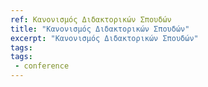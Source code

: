 ```yaml
---
ref: Κανονισμός Διδακτορικών Σπουδών
title: "Κανονισμός Διδακτορικών Σπουδών"
excerpt: "Κανονισμός Διδακτορικών Σπουδών"
tags:
tags:
 - conference
---
```


